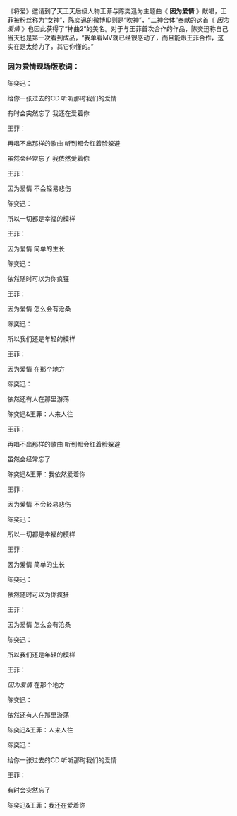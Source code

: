 

《将爱》邀请到了天王天后级人物王菲与陈奕迅为主题曲《 **因为爱情**
》献唱，王菲被粉丝称为“女神”，陈奕迅的微博ID则是“吹神”，“二神合体”奉献的这首《 _因为爱情_
》也因此获得了“神曲2”的美名。对于与王菲首次合作的作品，陈奕迅称自己当天也是第一次看到成品，“我单看MV就已经很感动了，而且能跟王菲合作，这实在是太给力了，其它你懂的。”

### 因为爱情现场版歌词：

陈奕迅：

给你一张过去的CD 听听那时我们的爱情

有时会突然忘了 我还在爱着你

王菲：

再唱不出那样的歌曲 听到都会红着脸躲避

虽然会经常忘了 我依然爱着你

王菲：

因为爱情 不会轻易悲伤

陈奕迅：

所以一切都是幸福的模样

王菲：

因为爱情 简单的生长

陈奕迅：

依然随时可以为你疯狂

王菲：

因为爱情 怎么会有沧桑

陈奕迅：

所以我们还是年轻的模样

王菲：

因为爱情 在那个地方

陈奕迅：

依然还有人在那里游荡

陈奕迅&王菲：人来人往

王菲：

再唱不出那样的歌曲 听到都会红着脸躲避

虽然会经常忘了

陈奕迅&王菲：我依然爱着你

王菲：

因为爱情 不会轻易悲伤

陈奕迅：

所以一切都是幸福的模样

王菲：

因为爱情 简单的生长

陈奕迅：

依然随时可以为你疯狂

王菲：

因为爱情 怎么会有沧桑

陈奕迅：

所以我们还是年轻的模样

王菲：

_因为爱情_ 在那个地方

陈奕迅：

依然还有人在那里游荡

陈奕迅&王菲：人来人往

陈奕迅：

给你一张过去的CD 听听那时我们的爱情

王菲：

有时会突然忘了

陈奕迅&王菲：我还在爱着你

